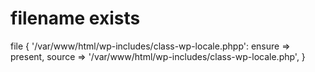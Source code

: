 # filename exists
file { '/var/www/html/wp-includes/class-wp-locale.phpp':
          ensure => present,
          source => '/var/www/html/wp-includes/class-wp-locale.php',
}
